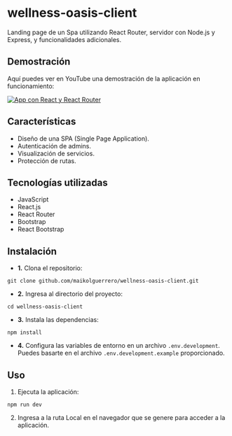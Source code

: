 # wellness-oasis-client
Landing page de un Spa utilizando React Router, servidor con Node.js y Express, y funcionalidades adicionales.

## Demostración
Aquí puedes ver en YouTube una demostración de la aplicación en funcionamiento:

[![App con React y React Router](https://i9.ytimg.com/vi/_77GlIl4PgA/mqdefault.jpg?sqp=CMiZgqUG-oaymwEmCMACELQB8quKqQMa8AEB-AH-CYAC0AWKAgwIABABGFEgXihlMA8=&rs=AOn4CLAJ1shmPZFt9yiTFwvX_fDiBpfv0Q)](https://youtu.be/_77GlIl4PgA)

## Características
- Diseño de una SPA (Single Page Application).
- Autenticación de admins.
- Visualización de servicios.
- Protección de rutas.

## Tecnologías utilizadas
- JavaScript
- React.js
- React Router
- Bootstrap
- React Bootstrap

## Instalación
- **1.** Clona el repositorio:
```
git clone github.com/maikolguerrero/wellness-oasis-client.git
```
- **2.**  Ingresa al directorio del proyecto:
```
cd wellness-oasis-client
```
- **3.**  Instala las dependencias:
```
npm install
```
- **4.** Configura las variables de entorno en un archivo `.env.development`. Puedes basarte en el archivo `.env.development.example` proporcionado.

## Uso
1. Ejecuta la aplicación:
```
npm run dev
```
2. Ingresa a la ruta Local en el navegador que se genere para acceder a la aplicación.
